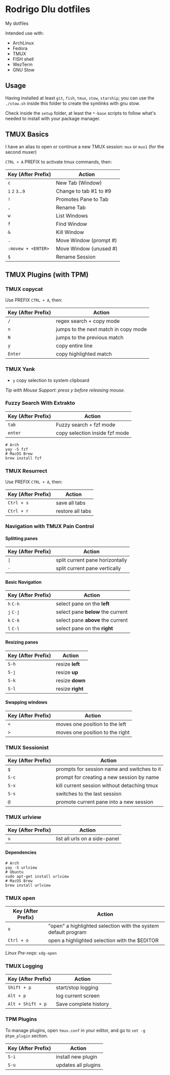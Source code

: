 # Rodrigo Dlu dotfiles

My dotfiles

Intended use with:

- ArchLinux
- Fedora
- TMUX
- FISH shell
- WezTerm
- GNU Stow

## Usage

Having installed at least `git`, `fish`, `tmux`, `stow`, `starship`; you can use the `./stow.sh` inside this folder to create the symlinks with gnu stow.

Check inside the `setup` folder, at least the `*-base` scripts to follow what's needed to install with your package manager.

## TMUX Basics

I have an alias to open or continue a new TMUX session: `mux` or `mux1` (for the second muxer)

`CTRL + A` PREFIX to activate tmux commands, then:

| Key (After Prefix) | Action                 |
| ------------------ | ---------------------- |
| `c`                | New Tab (Window)       |
| `1` `2` `3`...`9`  | Change to tab #1 to #9 |
| `!`                | Promotes Pane to Tab   |
| `,`                | Rename Tab             |
| `w`                | List Windows           |
| `f`                | Find Window            |
| `&`                | Kill Window            |
| `.`                | Move Window (prompt #) |
| `:movew + <ENTER>` | Move Window (unused #) |
| `$`                | Rename Session         |

## TMUX Plugins (with TPM)

### TMUX copycat

Use PREFIX `CTRL + A`, then:

| Key (After Prefix) | Action                               |
| ------------------ | ------------------------------------ |
| `/`                | regex search + copy mode             |
| `n`                | jumps to the next match in copy mode |
| `N`                | jumps to the previous match          |
| `y`                | copy entire line                     |
| `Enter`            | copy highlighted match               |

### TMUX Yank

- `y` copy selection to system clipboard

_Tip with Mouse Support: press y before releasing mouse._

### Fuzzy Search With Extrakto

| Key (After Prefix) | Action                         |
| ------------------ | ------------------------------ |
| `tab`              | Fuzzy search + fzf mode        |
| `enter`            | copy selection inside fzf mode |

```
# Arch
yay -S fzf
# MacOS Brew
brew install fzf
```

### TMUX Resurrect

Use PREFIX `CTRL + A`, then:

| Key (After Prefix) | Action           |
| ------------------ | ---------------- |
| `Ctrl + s`         | save all tabs    |
| `Ctrl + r`         | restore all tabs |

### Navigation with TMUX Pain Control

#### Splitting panes

| Key (After Prefix) | Action                          |
| ------------------ | ------------------------------- |
| `\|`               | split current pane horizontally |
| `-`                | split current pane vertically   |

#### Basic Navigation

| Key (After Prefix) | Action                            |
| ------------------ | --------------------------------- |
| `h` `C-h`          | select pane on the **left**       |
| `j` `C-j`          | select pane **below** the current |
| `k` `C-k`          | select pane **above** the current |
| `l` `C-l`          | select pane on the **right**      |

#### Resizing panes

| Key (After Prefix) | Action           |
| ------------------ | ---------------- |
| `S-h`              | resize **left**  |
| `S-j`              | resize **up**    |
| `S-k`              | resize **down**  |
| `S-l`              | resize **right** |

#### Swapping windows

| Key (After Prefix) | Action                          |
| ------------------ | ------------------------------- |
| `<`                | moves one position to the left  |
| `>`                | moves one position to the right |

### TMUX Sessionist

| Key (After Prefix) | Action                                      |
| ------------------ | ------------------------------------------- |
| `g`                | prompts for session name and switches to it |
| `S-c`              | prompt for creating a new session by name   |
| `S-x`              | kill current session without detaching tmux |
| `S-s`              | switches to the last session                |
| `@`                | promote current pane into a new session     |

### TMUX urlview

| Key (After Prefix) | Action                        |
| ------------------ | ----------------------------- |
| `u`                | list all urls on a side-panel |

#### Dependencies

```
# Arch
yay -S urlview
# Ubuntu
sudo apt-get install urlview
# MacOS Brew
brew install urlview
```

### TMUX open

| Key (After Prefix) | Action                                                         |
| ------------------ | -------------------------------------------------------------- |
| `o`                | "open" a highlighted selection with the system default program |
| `Ctrl + o`         | open a highlighted selection with the $EDITOR                  |

_Linux Pre-reqs_: `xdg-open`

### TMUX Logging

| Key (After Prefix) | Action                |
| ------------------ | --------------------- |
| `Shift + p`        | start/stop logging    |
| `Alt + p`          | log current screen    |
| `Alt + Shift + p`  | Save complete history |

### TPM Plugins

To manage plugins, open `tmux.conf` in your editor, and go to `set -g @tpm_plugin` section.

| Key (After Prefix) | Action              |
| ------------------ | ------------------- |
| `S-i`              | install new plugin  |
| `S-u`              | updates all plugins |
